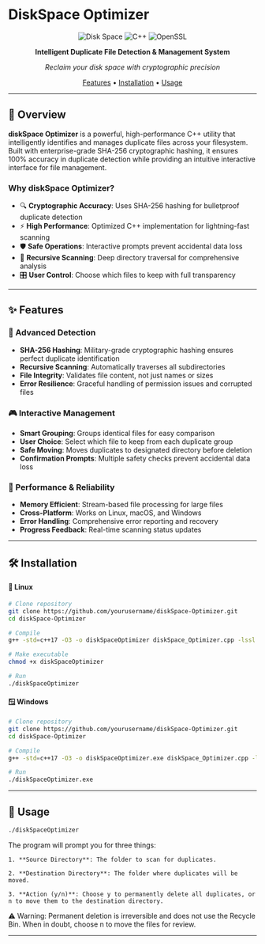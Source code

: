 # DiskSpace Optimizer

<div align="center">

![Disk Space](https://img.shields.io/badge/Disk%20Space-Optimizer-blue?style=for-the-badge&logo=hard-drive)
![C++](https://img.shields.io/badge/C++-17-orange?style=for-the-badge&logo=cplusplus)
![OpenSSL](https://img.shields.io/badge/OpenSSL-SHA256-green?style=for-the-badge&logo=openssl)

**Intelligent Duplicate File Detection & Management System**

*Reclaim your disk space with cryptographic precision*

[Features](#-features) • [Installation](#-installation) • [Usage](#-usage)

</div>

---

## 🎯 Overview

**diskSpace Optimizer** is a powerful, high-performance C++ utility that intelligently identifies and manages duplicate files across your filesystem. Built with enterprise-grade SHA-256 cryptographic hashing, it ensures 100% accuracy in duplicate detection while providing an intuitive interactive interface for file management.

### Why diskSpace Optimizer?

- 🔍 **Cryptographic Accuracy**: Uses SHA-256 hashing for bulletproof duplicate detection
- ⚡ **High Performance**: Optimized C++ implementation for lightning-fast scanning
- 🛡️ **Safe Operations**: Interactive prompts prevent accidental data loss
- 📁 **Recursive Scanning**: Deep directory traversal for comprehensive analysis
- 🎛️ **User Control**: Choose which files to keep with full transparency

---

## ✨ Features

### 🔐 Advanced Detection
- **SHA-256 Hashing**: Military-grade cryptographic hashing ensures perfect duplicate identification
- **Recursive Scanning**: Automatically traverses all subdirectories
- **File Integrity**: Validates file content, not just names or sizes
- **Error Resilience**: Graceful handling of permission issues and corrupted files

### 🎮 Interactive Management
- **Smart Grouping**: Groups identical files for easy comparison
- **User Choice**: Select which file to keep from each duplicate group
- **Safe Moving**: Moves duplicates to designated directory before deletion
- **Confirmation Prompts**: Multiple safety checks prevent accidental data loss

### 🚀 Performance & Reliability
- **Memory Efficient**: Stream-based file processing for large files
- **Cross-Platform**: Works on Linux, macOS, and Windows
- **Error Handling**: Comprehensive error reporting and recovery
- **Progress Feedback**: Real-time scanning status updates

---

## 🛠️ Installation

#### 🐧 Linux
```bash
# Clone repository
git clone https://github.com/yourusername/diskSpace-Optimizer.git
cd diskSpace-Optimizer

# Compile
g++ -std=c++17 -O3 -o diskSpaceOptimizer diskSpace_Optimizer.cpp -lssl -lcrypto

# Make executable
chmod +x diskSpaceOptimizer

# Run
./diskSpaceOptimizer
```

#### 🪟 Windows
```bash
# Clone repository
git clone https://github.com/yourusername/diskSpace-Optimizer.git
cd diskSpace-Optimizer

# Compile
g++ -std=c++17 -O3 -o diskSpaceOptimizer.exe diskSpace_Optimizer.cpp -lssl -lcrypto

# Run
./diskSpaceOptimizer.exe
```

---

## 🚀 Usage

```bash
./diskSpaceOptimizer
```

The program will prompt you for three things:

    1. **Source Directory**: The folder to scan for duplicates.

    2. **Destination Directory**: The folder where duplicates will be moved.

    3. **Action (y/n)**: Choose y to permanently delete all duplicates, or n to move them to the destination directory.

⚠️ Warning: Permanent deletion is irreversible and does not use the Recycle Bin. When in doubt, choose n to move the files for review.


---

